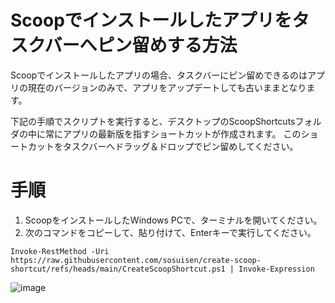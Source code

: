 # Scoopでインストールしたアプリをタスクバーへピン留めする方法

Scoopでインストールしたアプリの場合、タスクバーにピン留めできるのはアプリの現在のバージョンのみで、アプリをアップデートしても古いままとなります。

下記の手順でスクリプトを実行すると、デスクトップのScoopShortcutsフォルダの中に常にアプリの最新版を指すショートカットが作成されます。
このショートカットをタスクバーへドラッグ＆ドロップでピン留めしてください。

# 手順

1. ScoopをインストールしたWindows PCで、ターミナルを開いてください。
2. 次のコマンドをコピーして、貼り付けて、Enterキーで実行してください。
```
Invoke-RestMethod -Uri https://raw.githubusercontent.com/sosuisen/create-scoop-shortcut/refs/heads/main/CreateScoopShortcut.ps1 | Invoke-Expression
```
![image](https://github.com/user-attachments/assets/4122dcb7-0811-44f4-87fd-120f40f9b909)
